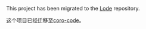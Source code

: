 This project has been migrated to the [Lode](https://github.com/Blushyes/Lode) repository.

这个项目已经迁移至[coro-code](https://github.com/Blushyes/coro-code)。
